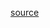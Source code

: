 [source](https://github.com/kossidts/react-stockcharts/blob/master/docs/lib/charts/CandleStickChartWithZoomPan.js)

<!-- , [codesandbox](https://codesandbox.io/s/github/rrag/react-stockcharts-examples2/tree/master/examples/CandleStickChartWithZoomPan) -->
